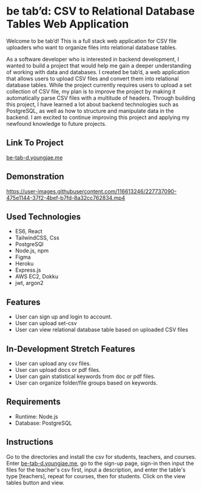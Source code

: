 # be tab’d: CSV to Relational Database Tables Web Application

Welcome to be tab’d! This is a full stack web application for CSV file uploaders who want to organize files into relational database tables.

As a software developer who is interested in backend development, I wanted to build a project that would help me gain a deeper understanding of working with data and databases. I created be tab’d, a web application that allows users to upload CSV files and convert them into relational database tables. While the project currently requires users to upload a set collection of CSV file, my plan is to improve the project by making it automatically parse CSV files with a multitude of headers. Through building this project, I have learned a lot about backend technologies such as PostgreSQL, as well as how to structure and manipulate data in the backend. I am excited to continue improving this project and applying my newfound knowledge to future projects.

## Link To Project
[be-tab-d.youngjae.me](be-tab-d.youngjae.me)

## Demonstration
https://user-images.githubusercontent.com/116613246/227737090-475e1144-37f2-4bef-b7fd-8a32cc762834.mp4


## Used Technologies
- ES6, React
- TailwindCSS, Css
- PostgreSQl
- Node.js, npm
- Figma
- Heroku
- Express.js
- AWS EC2, Dokku
- jwt, argon2

## Features
- User can sign up and login to account.
- User can upload set-csv
- User can view relational database table based on uploaded CSV files

## In-Development Stretch Features
- User can upload any csv files.
- User can upload docs or pdf files.
- User can gain statistical keywords from doc or pdf files.
- User can organize folder/file groups based on keywords.

## Requirements
- Runtime: Node.js
- Database: PostgreSQL

## Instructions
Go to the directories and install the csv for students, teachers, and courses. Enter [be-tab-d.youngjae.me](be-tab-d.youngjae.me), go to the sign-up page, sign-in then input the files for the teacher's csv first, input a description, and enter the table's type [teachers], repeat for courses, then for students. Click on the view tables button and view.
